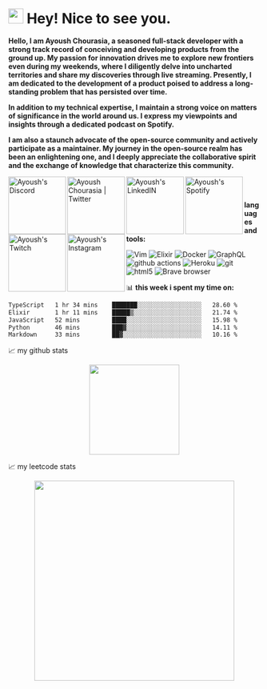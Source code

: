 <h1><img src="https://media.giphy.com/media/hvRJCLFzcasrR4ia7z/giphy.gif" width="30"/> Hey! Nice to see you.</h1>

<p><b>Hello, I am Ayoush Chourasia, a seasoned full-stack developer with a strong track record of conceiving and developing products from the ground up. My passion for innovation drives me to explore new frontiers even during my weekends, where I diligently delve into uncharted territories and share my discoveries through live streaming. Presently, I am dedicated to the development of a product poised to address a long-standing problem that has persisted over time.

In addition to my technical expertise, I maintain a strong voice on matters of significance in the world around us. I express my viewpoints and insights through a dedicated podcast on Spotify.

I am also a staunch advocate of the open-source community and actively participate as a maintainer. My journey in the open-source realm has been an enlightening one, and I deeply appreciate the collaborative spirit and the exchange of knowledge that characterize this community.</b>
</p>

<a href="https://discord.gg/RjjEKMnJ">
  <img align="left" alt="Ayoush's Discord" width="115px" src="https://img.shields.io/badge/Discord-%235865F2.svg?style=for-the-badge&logo=discord&logoColor=white" />
</a>
<a href="https://twitter.com/Meph0x">
  <img align="left" alt="Ayoush Chourasia | Twitter" width="115px" src="https://img.shields.io/badge/Twitter-%231DA1F2.svg?style=for-the-badge&logo=Twitter&logoColor=white" />
</a>
<a href="https://www.linkedin.com/in/ayoushchourasia/">
  <img align="left" alt="Ayoush's LinkedIN" width="115px" src="https://img.shields.io/badge/linkedin-%230077B5.svg?style=for-the-badge&logo=linkedin&logoColor=white" />
</a>
<a href="https://open.spotify.com/user/31bys2w63zcrkal27oi2zoh3t2jq?si=5e21b5a660d6498b">
  <img align="left" alt="Ayoush's Spotify" width="115px" src="https://img.shields.io/badge/Spotify-1ED760?style=for-the-badge&logo=spotify&logoColor=white" />
</a>
<a href="https://www.twitch.tv/help_buddy">
  <img align="left" alt="Ayoush's Twitch" width="115px" src="https://img.shields.io/badge/Twitch-%239146FF.svg?style=for-the-badge&logo=Twitch&logoColor=white" />
</a>
<a href="https://ayoushchourasia.medium.com/">
  <img align="left" alt="Ayoush's Instagram" width="115px" src="https://img.shields.io/badge/Medium-12100E?style=for-the-badge&logo=medium&logoColor=white" />
</a>

<br>
<br>

**languages and tools:**  
<p>
  <img alt="Vim" src="https://img.shields.io/badge/Spacevim-lightgreen?style=flat-square&logo=vim&logoColor=darkgreen" />
  <img alt="Elixir" src="https://img.shields.io/badge/-Elixir-632E7E?style=flat-square&logo=elixir&logoColor=AF2A7F" />
  <img alt="Docker" src="https://img.shields.io/badge/-Docker-46a2f1?style=flat-square&logo=docker&logoColor=white" />
  <img alt="GraphQL" src="https://img.shields.io/badge/-GraphQL-E10098?style=flat-square&logo=graphql&logoColor=white" />
  <img alt="github actions" src="https://img.shields.io/badge/-Github_Actions-2088FF?style=flat-square&logo=github-actions&logoColor=white" />
  <img alt="Heroku" src="https://img.shields.io/badge/-Heroku-430098?style=flat-square&logo=heroku&logoColor=white" />
  <img alt="git" src="https://img.shields.io/badge/-Git-F05032?style=flat-square&logo=git&logoColor=white" />
  <img alt="html5" src="https://img.shields.io/badge/-HTML5-E34F26?style=flat-square&logo=html5&logoColor=white" />
  <img alt="Brave browser" src="https://img.shields.io/badge/-Brave_Browser-FB542B?style=flat-square&logo=brave&logoColor=white" />
</p>
  

📊 **this week i spent my time on:**
<!--START_SECTION:waka-->

```txt
TypeScript   1 hr 34 mins    ███████░░░░░░░░░░░░░░░░░░   28.60 %
Elixir       1 hr 11 mins    █████▒░░░░░░░░░░░░░░░░░░░   21.74 %
JavaScript   52 mins         ████░░░░░░░░░░░░░░░░░░░░░   15.98 %
Python       46 mins         ███▓░░░░░░░░░░░░░░░░░░░░░   14.11 %
Markdown     33 mins         ██▓░░░░░░░░░░░░░░░░░░░░░░   10.16 %
```

<!--END_SECTION:waka-->

📈 my github stats

<p align="center"> <img height="180em" src="https://github-readme-stats.vercel.app/api?username=Ayoush&show_icons=true&hide_border=true&&count_private=true&include_all_commits=true" />

📈 my leetcode stats

<p align="center"> <img height="400em" src="https://leetcard.jacoblin.cool/Ayoush_Chourasia?ext=activity&font=Dancing_Script" />

